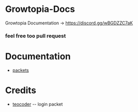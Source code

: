 # Growtopia-Docs
Growtopia Documentation -> https://discord.gg/wBGDZZC7aK

### feel free too pull request

# Documentation
* [packets](packets/packets.md)

# Credits
- [teocoder](https://github.com/teocoder) -- login packet
